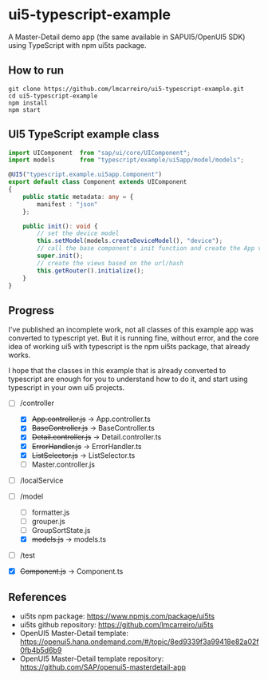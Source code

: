 # ui5-typescript-example
A Master-Detail demo app (the same available in SAPUI5/OpenUI5 SDK) using TypeScript with npm ui5ts package.

## How to run

```
git clone https://github.com/lmcarreiro/ui5-typescript-example.git
cd ui5-typescript-example
npm install
npm start
```

## UI5 TypeScript example class

```typescript
import UIComponent  from "sap/ui/core/UIComponent";
import models       from "typescript/example/ui5app/model/models";

@UI5("typescript.example.ui5app.Component")
export default class Component extends UIComponent
{
    public static metadata: any = {
        manifest : "json"
    };

    public init(): void {
        // set the device model
        this.setModel(models.createDeviceModel(), "device");
        // call the base component's init function and create the App view
        super.init();
        // create the views based on the url/hash
        this.getRouter().initialize();
    }
}
```

## Progress

I've published an incomplete work, not all classes of this example app was converted to typescript yet. But it is running fine, without
error, and the core idea of working ui5 with typescript is the npm ui5ts package, that already
works.

I hope that the classes in this example that is already converted to typescript are enough for you to understand how to do it, and start
using typescript in your own ui5 projects.

* [ ] /controller
  * [x] ~~App.controller.js~~ -> App.controller.ts
  * [x] ~~BaseController.js~~ -> BaseController.ts
  * [x] ~~Detail.controller.js~~ -> Detail.controller.ts
  * [x] ~~ErrorHandler.js~~ -> ErrorHandler.ts
  * [x] ~~ListSelector.js~~ -> ListSelector.ts
  * [ ] Master.controller.js
* [ ] /localService
* [ ] /model
  * [ ] formatter.js
  * [ ] grouper.js
  * [ ] GroupSortState.js
  * [x] ~~models.js~~ -> models.ts
* [ ] /test
* [x] ~~Component.js~~ -> Component.ts


## References

 - ui5ts npm package: https://www.npmjs.com/package/ui5ts
 - ui5ts github repository: https://github.com/lmcarreiro/ui5ts
 - OpenUI5 Master-Detail template: https://openui5.hana.ondemand.com/#/topic/8ed9339f3a99418e82a02f0fb4b5d6b9
 - OpenUI5 Master-Detail template repository: https://github.com/SAP/openui5-masterdetail-app
